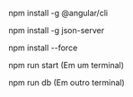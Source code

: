 npm install -g @angular/cli

npm install -g json-server

npm install --force

npm run start (Em um terminal)

npm run db (Em outro terminal)
